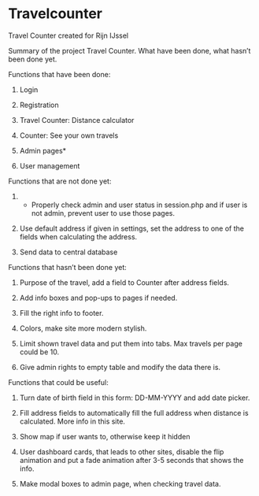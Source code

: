 # Travelcounter
Travel Counter created for Rijn IJssel

Summary of the project Travel Counter. What have been done, what hasn’t been done yet.

Functions that have been done:
1.	Login

2.	Registration


3.	Travel Counter: Distance calculator

4.	Counter: See your own travels

5.	Admin pages*

6.	User management

Functions that are not done yet:

1.	* Properly check admin and user status in session.php and if user is not admin, prevent user to use those pages. 

2.	Use default address if given in settings, set the address to one of the fields when calculating the address.

3.	Send data to central database

Functions that hasn’t been done yet:

1.	Purpose of the travel, add a field to Counter after address fields.

2.	Add info boxes and pop-ups to pages if needed.

3.	Fill the right info to footer.

4.	Colors, make site more modern stylish.

5.	Limit shown travel data and put them into tabs. Max travels per page could be 10.

6.	Give admin rights to empty table and modify the data there is.

Functions that could be useful:

1.	Turn date of birth field in this form: DD-MM-YYYY and add date picker.

2.	Fill address fields to automatically fill the full address when distance is calculated. More info in this site.

3.	Show map if user wants to, otherwise keep it hidden

4.	User dashboard cards, that leads to other sites, disable the flip animation and put a fade animation after 3-5 seconds that shows the info.

5.	Make modal boxes to admin page, when checking travel data.



